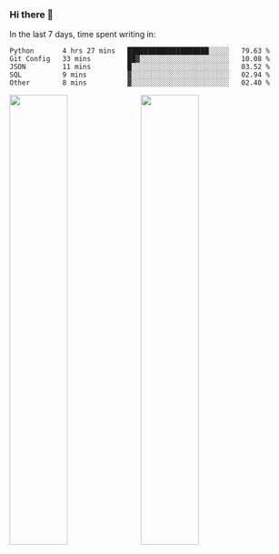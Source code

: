 ### Hi there 👋

In the last 7 days, time spent writing in:

<!--START_SECTION:waka-->
```text
Python       4 hrs 27 mins   ████████████████████░░░░░   79.63 % 
Git Config   33 mins         ██▓░░░░░░░░░░░░░░░░░░░░░░   10.08 % 
JSON         11 mins         █░░░░░░░░░░░░░░░░░░░░░░░░   03.52 % 
SQL          9 mins          ▓░░░░░░░░░░░░░░░░░░░░░░░░   02.94 % 
Other        8 mins          ▓░░░░░░░░░░░░░░░░░░░░░░░░   02.40 % 
```
<!--END_SECTION:waka-->

<img src="https://wakatime.com/share/@jimtje/5d0c92de-08f8-4a72-8f2f-6a9693d1e318.svg" width=45% height=45%> <img src="https://wakatime.com/share/@jimtje/501498ae-bda5-4da7-a89d-b40bcdd5556d.svg" width=45% height=45%>
